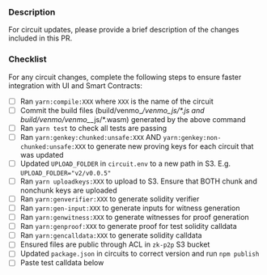 ### Description

For circuit updates, please provide a brief description of the changes included in this PR.


### Checklist

For any circuit changes, complete the following steps to ensure faster integration with UI and Smart Contracts:

- [ ] Ran `yarn:compile:XXX` where `XXX` is the name of the circuit
- [ ] Commit the build files (build/venmo_*/venmo_*_js/*.js and build/venmo_*/venmo_*_js/*.wasm) generated by the above command
- [ ] Ran `yarn test` to check all tests are passing
- [ ] Ran `yarn:genkey:chunked:unsafe:XXX` AND `yarn:genkey:non-chunked:unsafe:XXX` to generate new proving keys for each circuit that was updated
- [ ] Updated `UPLOAD_FOLDER` in `circuit.env` to a new path in S3. E.g. `UPLOAD_FOLDER="v2/v0.0.5"`
- [ ] Ran `yarn uploadkeys:XXX` to upload to S3. Ensure that BOTH chunk and nonchunk keys are uploaded
- [ ] Ran `yarn:genverifier:XXX` to generate solidity verifier
- [ ] Ran `yarn:gen-input:XXX` to generate inputs for witness generation
- [ ] Ran `yarn:genwitness:XXX` to generate witnesses for proof generation
- [ ] Ran `yarn:genproof:XXX` to generate proof for test solidity calldata
- [ ] Ran `yarn:gencalldata:XXX` to generate solidity calldata
- [ ] Ensured files are public through ACL in `zk-p2p` S3 bucket
- [ ] Updated `package.json` in circuits to correct version and run `npm publish`
- [ ] Paste test calldata below